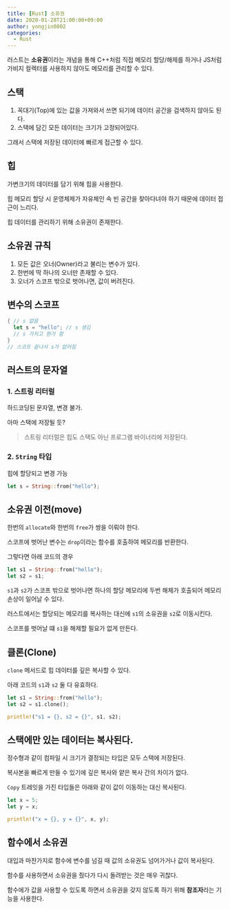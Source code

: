 ```yaml
---
title: [Rust] 소유권
date: 2020-01-28T21:00:00+09:00
author: yongjin0802
categories:
  - Rust
---
```


러스트는 **소유권**이라는 개념을 통해 C++처럼 직접 메모리 할당/해제를 하거나 JS처럼 가비지 컬렉터를 사용하지 않아도 메모리를 관리할 수 있다.

## 스택

1. 꼭대기(Top)에 있는 값을 가져와서 쓰면 되기에 데이터 공간을 검색하지 않아도 된다.
2. 스택에 담긴 모든 데이터는 크기가 고정되어있다.

그래서 스택에 저장된 데이터에 빠르게 접근할 수 있다.

## 힙

가변크기의 데이터를 담기 위해 힙을 사용한다.

힙 메모리 할당 시 운영체제가 자유체인 속 빈 공간을 찾아다녀야 하기 때문에 데이터 접근이 느리다.

힙 데이터를 관리하기 위해 소유권이 존재한다.

## 소유권 규칙

1. 모든 값은 오너(Owner)라고 불리는 변수가 있다.
2. 한번에 딱 하나의 오너만 존재할 수 있다.
3. 오너가 스코프 밖으로 벗어나면, 값이 버려진다.

## 변수의 스코프

```rust
{ // s 없음
  let s = "hello"; // s 생김
  // s 가지고 뭔가 함
}
// 스코프 끝나서 s가 없어짐
```

## 러스트의 문자열

### 1. 스트링 리터럴

하드코딩된 문자열, 변경 불가.

아마 스택에 저장될 듯?

> 스트링 리터럴은 힙도 스택도 아닌 프로그램 바이너리에 저장된다.

### 2. `String` 타입

힙에 할당되고 변경 가능

```rust
let s = String::from("hello");
```

## 소유권 이전(move)

한번의 `allocate`와 한번의 `free`가 쌍을 이뤄야 한다.

스코프에 벗어난 변수는 `drop`이라는 함수를 호출하여 메모리를 반환한다.

그렇다면 아래 코드의 경우

```rust
let s1 = String::from("hello");
let s2 = s1;
```

`s1`과 `s2`가 스코프 밖으로 벗어나면 하나의 할당 메모리에 두번 해체가 호출되어 메모리 손상이 일어날 수 있다.

러스트에서는 할당되는 메모리를 복사하는 대신에 `s1`의 소유권을 `s2`로 이동시킨다.

스코프를 벗어날 떄 `s1`을 해제할 필요가 없게 만든다.

## 클론(Clone)

`clone` 메서드로 힙 데이터를 깊은 복사할 수 있다.

아래 코드의 `s1`과 `s2` 둘 다 유효하다.

```rust
let s1 = String::from("hello");
let s2 = s1.clone();

println!("s1 = {}, s2 = {}", s1, s2);
```

## 스택에만 있는 데이터는 복사된다.

정수형과 같이 컴파일 시 크기가 결정되는 타입은 모두 스택에 저장된다.

복사본을 빠르게 만들 수 있기에 깊은 복사와 얕은 복사 간의 차이가 없다.

`Copy` 트레잇을 가진 타입들은 아래와 같이 값이 이동하는 대신 복사된다.

```rust
let x = 5;
let y = x;

println!("x = {}, y = {}", x, y);
```

## 함수에서 소유권

대입과 마찬가지로 함수에 변수를 넘길 때 값의 소유권도 넘어가거나 값이 복사된다.

함수를 사용하면서 소유권을 줬다가 다시 돌려받는 것은 매우 귀찮다.

함수에가 값을 사용할 수 있도록 하면서 소유권을 갖지 않도록 하기 위해 **참조자**라는 기능을 사용한다.
